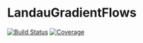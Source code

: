 # LandauGradientFlows

[![Build Status](https://github.com/vilin97/LandauGradientFlows.jl/actions/workflows/CI.yml/badge.svg?branch=master)](https://github.com/vilin97/LandauGradientFlows.jl/actions/workflows/CI.yml?query=branch%3Amaster)
[![Coverage](https://codecov.io/gh/vilin97/LandauGradientFlows.jl/branch/master/graph/badge.svg)](https://codecov.io/gh/vilin97/LandauGradientFlows.jl)
